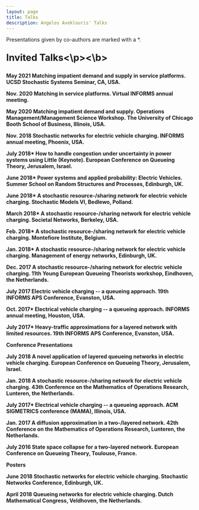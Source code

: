 ```yaml
---
layout: page
title: Talks
description: Angelos Aveklouris' Talks
---
```




Presentations given by co-authors are marked with a *.

 <b><p style="font-size:25px">Invited Talks<\p><\b>

  May 2021	 Matching impatient demand and supply in service platforms. UCSD Stochastic Systems Seminar, CA, USA.

  Nov. 2020	 Matching in service platforms. Virtual INFORMS annual meeting.

   May 2020 Matching impatient demand and supply. Operations Management/Management Science Workshop. The University of Chicago Booth School of Business, Illinois, USA.

  Nov. 2018	Stochastic networks for electric vehicle charging. INFORMS annual meeting, Phoenix, USA.

  July 2018* How to handle congestion under uncertainty in power systems using Little (Keynote). European Conference on Queueing Theory, Jerusalem, Israel.

  June 2018* Power systems and applied probability: Electric Vehicles. Summer School on Random Structures and Processes, Edinburgh, UK.

  June 2018* A stochastic resource\-/sharing network for electric vehicle charging. Stochastic Models VI, Bedlewo, Polland.

  March 2018* A stochastic resource\-/sharing network for electric vehicle charging. Societal Networks, Berkeley, USA.

  Feb. 2018* A stochastic resource\-/sharing network for electric vehicle charging. Montefiore Institute, Belgium.

  Jan. 2018* A stochastic resource\-/sharing network for electric vehicle charging. Management of energy networks, Edinburgh, UK.

  Dec. 2017	A stochastic resource\-/sharing network for electric vehicle charging. 11th Young European Queueing Theorists workshop, Eindhoven, the Netherlands.

  July 2017  Electric vehicle charging -- a queueing approach. 19th INFORMS APS Conference, Evanston, USA.

  Oct. 2017* Electrical vehicle charging -- a queueing approach. INFORMS annual meeting, Houston, USA.

  July 2017*  Heavy-traffic approximations for a layered network with limited resources. 19th INFORMS APS Conference, Evanston, USA.


<b> Conference Presentations

  July 2018 A novel application of layered queueing networks in electric vehicle charging. European Conference on Queueing Theory, Jerusalem, Israel.

  Jan. 2018 A stochastic resource\-/sharing network for electric vehicle charging. 43th Conference on the Mathematics of Operations Research, Lunteren, the Netherlands.

  July 2017*	Electrical vehicle charging -- a queueing approach. ACM SIGMETRICS conference (MAMA), Illinois, USA.

  Jan. 2017	A diffusion approximation in a two\-/layered network. 42th Conference on the Mathematics of Operations Research, Lunteren, the Netherlands.

  July 2016	State space collapse for a two-layered network. European Conference on Queueing Theory, Toulouse, France.



<b> Posters

   June 2018 Stochastic networks for electric vehicle charging. Stochastic Networks Conference, Edinburgh, UK.
   
   April 2018	Queueing networks for electric vehicle charging. Dutch Mathematical Congress, Veldhoven, the Netherlands.


<!-- Note: this is how to write a comment in HTML. Everything in here won't show up on your webpage.-->

<!--
To increase the size of the title, use fewer # in front of the paper title.
To decrease the size of the title, use more #. 
To remove the italics, remove the * before and after the description
To remove the underline from the title, remove the <u> tags (<u> and </u>)
-->
